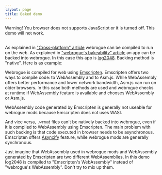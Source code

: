 ```yaml
---
layout: page
title: Baked demo
---
```


<div id="noJavaScript">
    Warning! You browser does not supports JavaScript or it is turned off. This demo will not work.
    <br/><br/>
</div>
<script type='text/javascript'>
    document.getElementById('noJavaScript').style.display = "none";
</script>

As explained in ["Cross-platform" article](../../benefits/cross_platform.html) webrogue can be compiled to run on the web.
As explained in ["webrogue's bakeability" article](../../benefits/bakeable.html) an app can be backed into webrogue.
In this case this app is [log2048](../../examples/log2048.html).
Backing method is "native".
Here is as example:

<label id="statusLabel"></label>
<canvas style="width: 100%;" id="canvas" oncontextmenu="event.preventDefault()"></canvas>

Webrogue is compiled for web using [Emscripten](https://emscripten.org/). 
Emscripten offers two ways to compile code: to WebAssembly and to Asm.js. 
While WebAssembly offers better performance and lower network bandwidth, Asm.js can run on older browsers.
In this case both methods are used and webrogue checks at runtime if WebAssembly feature is available and chooses WebAssembly or Asm.js.

WebAssembly code generated by Emscripten is generally not useable for webrogue mods because Emscripten does not uses WASI. 

And vice versa, `.wrmod` files can't be natively backed into webrogue, even if it is compiled to WebAssembly using Emscripten.
The main problem with such backing is that code executed in browser needs to be asynchronous.
Emscripten offers [Asyncify](https://emscripten.org/docs/porting/asyncify.html) feature, while webrogue mods are generally synchronous. 

Just imagine that WebAssembly used in webrogue mods and WebAssembly generated by Emscripten are two different WebAssemblies.
In this demo log2048 is compiled to "Emscripten's WebAssembly" instead of "webrogue's WebAssembly".
Don't try to mix up them.


<script type='text/javascript'>
    var statusLabelElement = document.getElementById('statusLabel');

    var Module = {
        preRun: [
            function () {
                FS.mkdir('/webrogue');
                FS.mount(IDBFS, { root: '/' }, '/webrogue');
                FS.chdir('/webrogue');
                FS.syncfs(true, function (err) {
                // handle callback
                });
            }
        ],
        postRun: [],
        print: (function () {
            return function (text) {
                if (arguments.length > 1) text = Array.prototype.slice.call(arguments).join(' ');
                    console.log(text);
            };
        })(),
        canvas: (function () {
            var canvas = document.getElementById('canvas');

            // As a default initial behavior, pop up an alert when webgl context is lost. To make your
            // application robust, you may want to override this behavior before shipping!
            // See http://www.khronos.org/registry/webgl/specs/latest/1.0/#5.15.2
            canvas.addEventListener("webglcontextlost", function (e) { alert('WebGL context lost. You will need to reload the page.'); e.preventDefault(); }, false);

            return canvas;
        })(),
        setStatus: function (text) {
            if (text == "Running...") text = "Loading webrogue...";
            statusLabelElement.textContent = text
        },
        totalDependencies: 0,
    };
    Module.setStatus('Downloading...');
    window.onerror = function (event) {
        // TODO: do not warn on ok events like simulating an infinite loop or exitStatus
        Module.setStatus('Exception thrown, see JavaScript console');
        Module.setStatus = function (text) {
            if (text) console.error('[post-exception status] ' + text);
        };
    };
    fetch(typeof WebAssembly === 'undefined' ? "./webrogue_baked_game_asmjs.js" : "./webrogue_baked_game_wasm.js").then(function (response) {
        if (!response.ok) {
            return false;
        }
        return response.blob();
    }).then(function (myBlob) {
        var objectURL = URL.createObjectURL(myBlob);
        var sc = document.createElement("script");
        sc.setAttribute("src", objectURL);
        sc.setAttribute("type", "text/javascript");
        document.head.appendChild(sc);
    })
</script>
